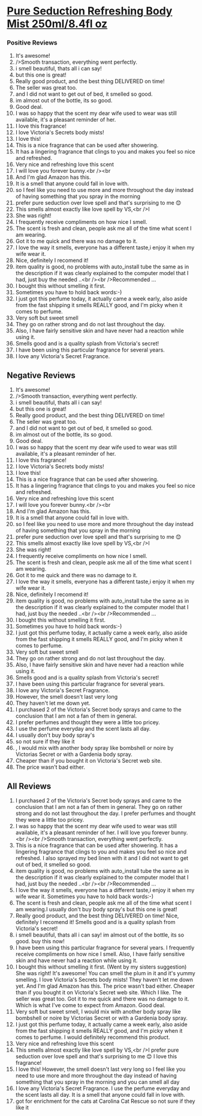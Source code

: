 # [Pure Seduction Refreshing Body Mist 250ml/8.4fl oz](https://products.checkmycream.com/products/Pure-Seduction-Refreshing-Body-Mist-250ml8.4fl-oz.html)

### Positive Reviews

<ol>
      <li>It&#x27;s awesome!</li>
      <li>/&gt;Smooth transaction, everything went perfectly.</li>
      <li>i smell beautiful, thats all i can say!</li>
      <li>but this one is great!</li>
      <li>Really good product, and the best thing DELIVERED on time!</li>
      <li>The seller was great too.</li>
      <li>and I did not want to get out of bed, it smelled so good.</li>
      <li>im almost out of the bottle, its so good.</li>
      <li>Good deal.</li>
      <li>I was so happy that the scent my dear wife used to wear was still available, it&#x27;s a pleasant reminder of her.</li>
      <li>I love this fragrance!</li>
      <li>I love Victoria&#x27;s Secrets body mists!</li>
      <li>I love this!</li>
      <li>This is a nice fragrance that can be used after showering.  </li>
      <li>It has a lingering fragrance that clings to you and makes you feel so nice and refreshed.  </li>
      <li>Very nice and refreshing love this scent</li>
      <li>I will love you forever bunny.&lt;br /&gt;&lt;br</li>
      <li>And I&#x27;m glad Amazon has this.</li>
      <li>It is a smell that anyone could fall in love with.</li>
      <li>so I feel like you need to use more and more throughout the day instead of having something that you spray in the morning</li>
      <li>prefer pure seduction over love spell and that&#x27;s surprising to me 😊</li>
      <li>This smells almost exactly like love spell by VS,&lt;br /&gt;I</li>
      <li>She was right!</li>
      <li>I frequently receive compliments on how nice I smell.</li>
      <li>The scent is fresh and clean, people ask me all of the time what scent I am wearing.</li>
      <li>Got it to me quick and there was no damage to it.</li>
      <li>I love the way it smells, everyone has a different taste,i enjoy it when my wife wear it.</li>
      <li>Nice, definitely I recomend it!</li>
      <li>item quality is good, no problems with auto_install tube the same as in the description if it was clearly explained to the computer model that I had, just buy the needed ..&lt;br /&gt;&lt;br /&gt;Recommended ...</li>
      <li>I bought this without smelling it first.</li>
      <li>Sometimes you have to hold back words:-)</li>
      <li>I just got this perfume today, it actually came a week early, also aside from the fast shipping it smells REALLY good, and I&#x27;m picky when it comes to perfume.</li>
      <li>Very soft but sweet smell</li>
      <li>They go on rather strong and do not last throughout the day.  </li>
      <li>Also, I have fairly sensitive skin and have never had a reaction while using it.</li>
      <li>Smells good and is a quality splash from Victoria&#x27;s secret!</li>
      <li>I have been using this particular fragrance for several years.</li>
      <li>I love any Victoria&#x27;s Secret Fragrance.</li>
</ol>


<h2>Negative Reviews</h2>
<ol>
<li> It&#x27;s awesome!</li>
<li> /&gt;Smooth transaction, everything went perfectly.</li>
<li> i smell beautiful, thats all i can say!</li>
<li> but this one is great!</li>
<li> Really good product, and the best thing DELIVERED on time!</li>
<li> The seller was great too.</li>
<li> and I did not want to get out of bed, it smelled so good.</li>
<li> im almost out of the bottle, its so good.</li>
<li> Good deal.</li>
<li> I was so happy that the scent my dear wife used to wear was still available, it&#x27;s a pleasant reminder of her.</li>
<li> I love this fragrance!</li>
<li> I love Victoria&#x27;s Secrets body mists!</li>
<li> I love this!</li>
<li> This is a nice fragrance that can be used after showering.  </li>
<li> It has a lingering fragrance that clings to you and makes you feel so nice and refreshed.  </li>
<li> Very nice and refreshing love this scent</li>
<li> I will love you forever bunny.&lt;br /&gt;&lt;br</li>
<li> And I&#x27;m glad Amazon has this.</li>
<li> It is a smell that anyone could fall in love with.</li>
<li> so I feel like you need to use more and more throughout the day instead of having something that you spray in the morning</li>
<li> prefer pure seduction over love spell and that&#x27;s surprising to me 😊</li>
<li> This smells almost exactly like love spell by VS,&lt;br /&gt;I</li>
<li> She was right!</li>
<li> I frequently receive compliments on how nice I smell.</li>
<li> The scent is fresh and clean, people ask me all of the time what scent I am wearing.</li>
<li> Got it to me quick and there was no damage to it.</li>
<li> I love the way it smells, everyone has a different taste,i enjoy it when my wife wear it.</li>
<li> Nice, definitely I recomend it!</li>
<li> item quality is good, no problems with auto_install tube the same as in the description if it was clearly explained to the computer model that I had, just buy the needed ..&lt;br /&gt;&lt;br /&gt;Recommended ...</li>
<li> I bought this without smelling it first.</li>
<li> Sometimes you have to hold back words:-)</li>
<li> I just got this perfume today, it actually came a week early, also aside from the fast shipping it smells REALLY good, and I&#x27;m picky when it comes to perfume.</li>
<li> Very soft but sweet smell</li>
<li> They go on rather strong and do not last throughout the day.  </li>
<li> Also, I have fairly sensitive skin and have never had a reaction while using it.</li>
<li> Smells good and is a quality splash from Victoria&#x27;s secret!</li>
<li> I have been using this particular fragrance for several years.</li>
<li> I love any Victoria&#x27;s Secret Fragrance.</li>
<li> However, the smell doesn&#x27;t last very long</li>
<li> They haven&#x27;t let me down yet.</li>
<li> I purchased 2 of the Victoria&#x27;s Secret body sprays and came to the conclusion that I am not a fan of them in general.  </li>
<li> I prefer perfumes and thought they were a little too pricey.</li>
<li> I use the perfume everyday and the scent lasts all day.</li>
<li> I usually don&#x27;t buy body spray&#x27;s</li>
<li> so not sure if they like it</li>
<li> , I would mix with another body spray like bombshell or noire by Victorias Secret or with a Gardenia body spray.</li>
<li> Cheaper than if you bought it on Victoria&#x27;s Secret web site.</li>
<li> The price wasn&#x27;t bad either.</li>
</ol>

<h2>All Reviews</h2>

<ol>
    <li> I purchased 2 of the Victoria&#x27;s Secret body sprays and came to the conclusion that I am not a fan of them in general.  They go on rather strong and do not last throughout the day.  I prefer perfumes and thought they were a little too pricey.</li>
    <li> I was so happy that the scent my dear wife used to wear was still available, it&#x27;s a pleasant reminder of her. I will love you forever bunny.&lt;br /&gt;&lt;br /&gt;Smooth transaction, everything went perfectly.</li>
    <li> This is a nice fragrance that can be used after showering.  It has a lingering fragrance that clings to you and makes you feel so nice and refreshed.  I also sprayed my bed linen with it and I did not want to get out of bed, it smelled so good.</li>
    <li> item quality is good, no problems with auto_install tube the same as in the description if it was clearly explained to the computer model that I had, just buy the needed ..&lt;br /&gt;&lt;br /&gt;Recommended ...</li>
    <li> I love the way it smells, everyone has a different taste,i enjoy it when my wife wear it. Sometimes you have to hold back words:-)</li>
    <li> The scent is fresh and clean, people ask me all of the time what scent I am wearing.I usually don&#x27;t buy body spray&#x27;s but this one is great!</li>
    <li> Really good product, and the best thing DELIVERED on time! Nice, definitely I recomend it! Smells good and is a quality splash from Victoria&#x27;s secret!</li>
    <li> i smell beautiful, thats all i can say! im almost out of the bottle, its so good. buy this now!</li>
    <li> I have been using this particular fragrance for several years. I frequently receive compliments on how nice I smell. Also, I have fairly sensitive skin and have never had a reaction while using it.</li>
    <li> I bought this without smelling it first. (Went by my sisters suggestion) She was right! It&#x27;s awesome! You can smell the plum in it and it&#x27;s yummy smelling. I love Victoria&#x27;s Secrets body mists! They haven&#x27;t let me down yet. And I&#x27;m glad Amazon has this. The price wasn&#x27;t bad either. Cheaper than if you bought it on Victoria&#x27;s Secret web site. Which I like. The seller was great too. Got it to me quick and there was no damage to it. Which is what I&#x27;ve come to expect from Amazon. Good deal.</li>
    <li> Very soft but sweet smell, I would mix with another body spray like bombshell or noire by Victorias Secret or with a Gardenia body spray.</li>
    <li> I just got this perfume today, it actually came a week early, also aside from the fast shipping it smells REALLY good, and I&#x27;m picky when it comes to perfume. I would definitely recommend this product.</li>
    <li> Very nice and refreshing love this scent</li>
    <li> This smells almost exactly like love spell by VS,&lt;br /&gt;I prefer pure seduction over love spell and that&#x27;s surprising to me 😊 I love this fragrance!</li>
    <li> I love this! However, the smell doesn&#x27;t last very long so I feel like you need to use more and more throughout the day instead of having something that you spray in the morning and you can smell all day</li>
    <li> I love any Victoria&#x27;s Secret Fragrance. I use the perfume everyday and the scent lasts all day. It is a smell that anyone could fall in love with.</li>
    <li> got for enrichment for the cats at Carolina Cat Rescue so not sure if they like it</li>
</ol>




